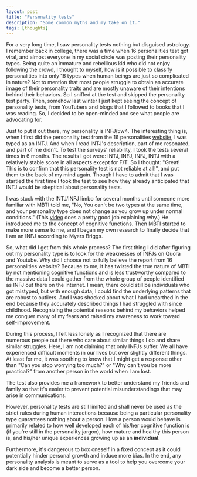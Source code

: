 ```yaml
---
layout: post
title: "Personality tests"
description: "Some common myths and my take on it."
tags: [thoughts]
---
```

For a very long time, I saw personality tests nothing but disguised astrology. I remember back in college, there was a time when 16 personalities test got viral, and almost everyone in my social circle was posting their personality types. Being quite an immature and rebellious kid who did not enjoy following the crowd, I thought to myself, how is it possible to classify personalities into only 16 types when human beings are just so complicated in nature? Not to mention that most people struggle to obtain an accurate image of their personality traits and are mostly unaware of their intentions behind their behaviors. So I sniffed at the test and skipped the personality test party. Then, somehow last winter I just kept seeing the concept of personality tests, from YouTubers and blogs that I followed to books that I was reading. So, I decided to be open-minded and see what people are advocating for. 

Just to put it out there, my personality is INFJ/5w4. The interesting thing is, when I first did the personality test from the 16 personalities [website](https://www.16personalities.com/), I was typed as an INTJ. And when I read INTJ's description, part of me resonated, and part of me didn't. To test the surveys' reliability, I took the tests several times in 6 months. The results I got were: INTJ, INFJ, INFJ, INTJ with a relatively stable score in all aspects except for F/T. So I thought: "Great! This is to confirm that this personality test is not reliable at all!", and put them to the back of my mind again. Though I have to admit that I was startled the first time I took the test to see how they already anticipated that INTJ would be skeptical about personality tests. 

I was stuck with the INTJ/INFJ limbo for several months until someone more familiar with MBTI told me, "No, You can't be two types at the same time, and your personality type does not change as you grow up under normal conditions." (This [video](https://www.youtube.com/watch?v=D63H5TNWnfQ&feature=youtu.be&fbclid=IwAR26qIG3nlzEPA0ixwKOfZgdtYptt2tlkOQDPZHbc03N0bACsUdixkYK0zM) does a pretty good job explaining why.) He introduced me to the concept of cognitive functions. Then MBTI started to make more sense to me, and I began my own research to finally decide that I am an INFJ according to Myers Briggs.

So, what did I get from this whole process? The first thing I did after figuring out my personality type is to look for the weaknesses of INFJs on Quora and Youtube. Why did I choose not to fully believe the report from 16 personalities website? Because to me, it has twisted the true nature of MBTI by not mentioning cognitive functions and is less trustworthy compared to the massive data I could gather from the whole group of people identified as INFJ out there on the internet. I mean, there could still be individuals who got mistyped, but with enough data, I could find the underlying patterns that are robust to outliers. And I was shocked about what I had unearthed in the end because they accurately described things I had struggled with since childhood. Recognizing the potential reasons behind my behaviors helped me conquer many of my fears and raised my awareness to work toward self-improvement.

During this process, I felt less lonely as I recognized that there are numerous people out there who care about similar things I do and share similar struggles. Here, I am not claiming that only INFJs suffer. We all have experienced difficult moments in our lives but over slightly different things. At least for me, it was soothing to know that I might get a response other than "Can you stop worrying too much?" or "Why can't you be more practical?" from another person in the world when I am lost. 

The test also provides me a framework to better understand my friends and family so that it's easier to prevent potential misunderstandings that may arise in communications. 

However, personality tests are still limited and shall never be used as the strict rules during human interactions because being a particular personality type guarantees nothing about a person. How a person would behave is primarily related to how well developed each of his/her cognitive function is (if you're still in the personality jargon), how mature and healthy this person is, and his/her unique experiences growing up as an **individual**.

Furthermore, it's dangerous to box oneself in a fixed concept as it could potentially hinder personal growth and induce more bias. In the end, any personality analysis is meant to serve as a tool to help you overcome your dark side and become a better person. 